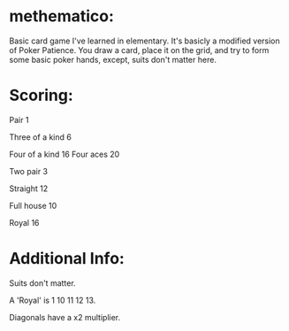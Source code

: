# methematico:
Basic card game I've learned in elementary.
It's basicly a modified version of Poker Patience.
You draw a card, place it on the grid, and try to form some basic poker hands, except, suits don't matter here.

# Scoring:

Pair 1

Three of a kind 6

Four of a kind 16   Four aces 20

Two pair 3

Straight 12

Full house 10

Royal 16

# Additional Info:

Suits don't matter.

A 'Royal' is 1 10 11 12 13.

Diagonals have a x2 multiplier.
